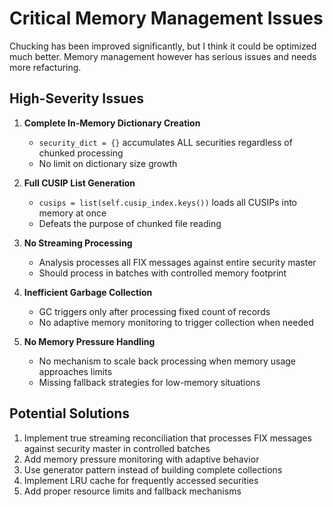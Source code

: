 # Critical Memory Management Issues

Chucking has been improved significantly, but I think it could be optimized much better. 
Memory management however has serious issues and needs more refacturing.

## High-Severity Issues

1. **Complete In-Memory Dictionary Creation**
   - `security_dict = {}` accumulates ALL securities regardless of chunked processing
   - No limit on dictionary size growth

2. **Full CUSIP List Generation**
   - `cusips = list(self.cusip_index.keys())` loads all CUSIPs into memory at once
   - Defeats the purpose of chunked file reading

3. **No Streaming Processing**
   - Analysis processes all FIX messages against entire security master
   - Should process in batches with controlled memory footprint

4. **Inefficient Garbage Collection**
   - GC triggers only after processing fixed count of records
   - No adaptive memory monitoring to trigger collection when needed

5. **No Memory Pressure Handling**
   - No mechanism to scale back processing when memory usage approaches limits
   - Missing fallback strategies for low-memory situations

## Potential Solutions

1. Implement true streaming reconciliation that processes FIX messages against security master in controlled batches
2. Add memory pressure monitoring with adaptive behavior
3. Use generator pattern instead of building complete collections
4. Implement LRU cache for frequently accessed securities
5. Add proper resource limits and fallback mechanisms
